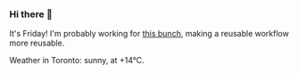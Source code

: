 ### Hi there :wave:

It's Friday! I'm probably working for [this bunch](https://github.com/kohofinancial), making a reusable workflow more reusable.

Weather in Toronto: sunny, at +14°C.

